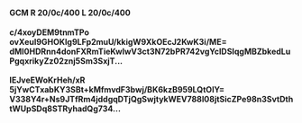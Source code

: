 #### GCM R 20/0c/400 L 20/0c/400
**c/4xoyDEM9tnmTPo**<br/>**ovXeuI9GHOKlg9LFp2muU/kkigW9XkOEcJ2KwK3i/ME=**<br/>**dMI0HDRnn4donFXRmTieKwlwV3ct3N72bPR742vgYclDSIqgMBZbkedLuPgqxrikyZz02znj5Sm3SxjT...**<br/><br/>
**IEJveEWoKrHeh/xR**<br/>**5jYwCTxabKY3SBt+kMfmvdF3bwj/BK6kzB959LQtOlY=**<br/>**V338Y4r+Ns9JTfRm4jddgqDTjQgSwjtykWEV788I08jtSicZPe98n3SvtDthtWUpSDq8STRyhadQg734...**